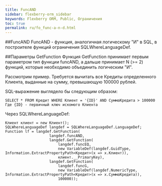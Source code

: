 ```yaml
---
title: FuncAND
sidebar: flexberry-orm_sidebar
keywords: Flexberry ORM, Public, Ограничения
toc: true
permalink: ru/fo_func-a-n-d.html
---
```


##FuncAND
FuncAND - функция, аналогичная логическому "И" в SQL, в построителе функций ограничения SQLWhereLanguageDef.

##Параметры GetFunction
Функция GetFunction принимает первым параметром тип функции funcAND, а дальше принимает N (>= 2) функций, которые необходимо объединить логическим "И".

Рассмотрим пример. Требуется вычитать все Кредиты определенного Клиента, выданные на сумму, превышающую 100000 рублей.

SQL-выражение выглядело бы следующим образом:

```
SELECT * FROM Кредит WHERE Клиент = '{ID}' AND СуммаКредита > 100000
Где {ID} - первичный ключ искомого Клиента
```

Через SQLWhereLanguageDef:

```
Клиент клиент = new Клиент();
SQLWhereLanguageDef langdef = SQLWhereLanguageDef.LanguageDef;
Function lf = langdef.GetFunction(
                    langdef.funcAND,
                    langdef.GetFunction(
                        langdef.funcEQ,
                        new VariableDef(langdef.GuidType, Information.ExtractPropertyPath<Кредит>(x => x.Клиент)),
                        клиент.__PrimaryKey),
                    langdef.GetFunction(
                        langdef.funcG,
                        new VariableDef(langdef.NumericType, Information.ExtractPropertyPath<Кредит>(x => x.СуммаКредита)),
                        100000));
```